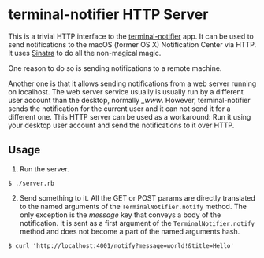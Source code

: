 # terminal-notifier HTTP Server #

This is a trivial HTTP interface to the [terminal-notifier](https://github.com/julienXX/terminal-notifier) app. It can be used to send notifications to the  macOS (former OS X) Notification Center via HTTP. It uses [Sinatra](http://www.sinatrarb.com) to do all the non-magical magic.

One reason to do so is sending notifications to a remote machine.

Another one is that it allows sending notifications from a web server running on localhost. The web server service usually is usually run by a different user account than the desktop, normally *_www*. However, terminal-notifier sends the notification for the current user and it can not send it for a different one. This HTTP server can be used as a workaround: Run it using your desktop user account and send the notifications to it over HTTP.

## Usage ##

1. Run the server.

```
$ ./server.rb
```

2. Send something to it. All the GET or POST params are directly translated to the named arguments of the `TerminalNotifier.notify` method. The only exception is the *message* key that conveys a body of the notification. It is sent as a first argument of the `TerminalNotifier.notify` method and does not become a part of the named arguments hash.

```
$ curl 'http://localhost:4001/notify?message=world!&title=Hello'
```

